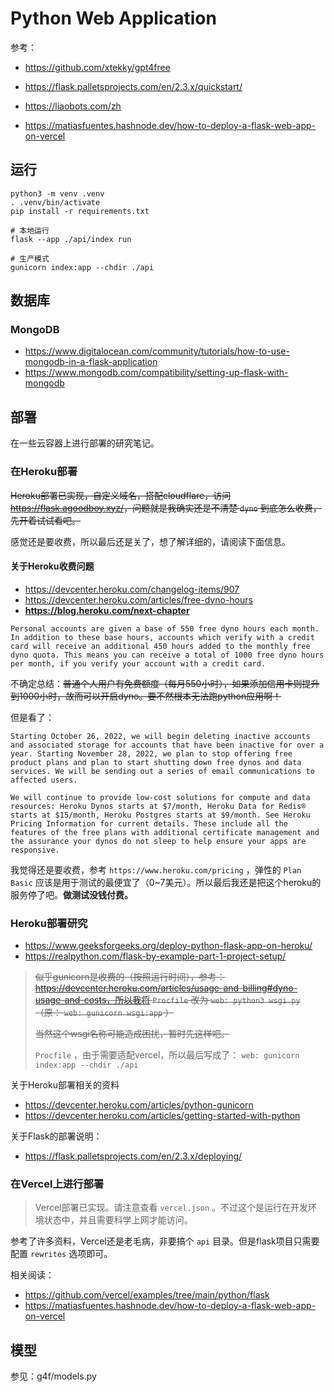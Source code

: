 # Python Web Application

参考：

* https://github.com/xtekky/gpt4free
* https://flask.palletsprojects.com/en/2.3.x/quickstart/
* https://liaobots.com/zh

* https://matiasfuentes.hashnode.dev/how-to-deploy-a-flask-web-app-on-vercel

## 运行

```
python3 -m venv .venv
. .venv/bin/activate
pip install -r requirements.txt

# 本地运行
flask --app ./api/index run

# 生产模式
gunicorn index:app --chdir ./api
```

## 数据库

### MongoDB

* https://www.digitalocean.com/community/tutorials/how-to-use-mongodb-in-a-flask-application
* https://www.mongodb.com/compatibility/setting-up-flask-with-mongodb

## 部署

在一些云容器上进行部署的研究笔记。

### 在Heroku部署

~~Heroku部署已实现，自定义域名，搭配cloudflare，访问<https://flask.agoodboy.xyz/>，问题就是我确实还是不清楚 `dyno` 到底怎么收费，先开着试试看吧。~~

感觉还是要收费，所以最后还是关了，想了解详细的，请阅读下面信息。

#### 关于Heroku收费问题

* https://devcenter.heroku.com/changelog-items/907
* https://devcenter.heroku.com/articles/free-dyno-hours
* **https://blog.heroku.com/next-chapter**

```
Personal accounts are given a base of 550 free dyno hours each month. In addition to these base hours, accounts which verify with a credit card will receive an additional 450 hours added to the monthly free dyno quota. This means you can receive a total of 1000 free dyno hours per month, if you verify your account with a credit card.
```

不确定总结：~~普通个人用户有免费额度（每月550小时），如果添加信用卡则提升到1000小时，故而可以开启dyno。要不然根本无法跑python应用啊！~~

但是看了：

```
Starting October 26, 2022, we will begin deleting inactive accounts and associated storage for accounts that have been inactive for over a year. Starting November 28, 2022, we plan to stop offering free product plans and plan to start shutting down free dynos and data services. We will be sending out a series of email communications to affected users.

We will continue to provide low-cost solutions for compute and data resources: Heroku Dynos starts at $7/month, Heroku Data for Redis® starts at $15/month, Heroku Postgres starts at $9/month. See Heroku Pricing Information for current details. These include all the features of the free plans with additional certificate management and the assurance your dynos do not sleep to help ensure your apps are responsive.
```

我觉得还是要收费，参考 `https://www.heroku.com/pricing` ，弹性的 `Plan Basic` 应该是用于测试的最便宜了（0~7美元）。所以最后我还是把这个heroku的服务停了吧。**做测试没钱付费。**

### Heroku部署研究

* https://www.geeksforgeeks.org/deploy-python-flask-app-on-heroku/
* https://realpython.com/flask-by-example-part-1-project-setup/

> ~~似乎gunicorn是收费的（按照运行时间），参考：https://devcenter.heroku.com/articles/usage-and-billing#dyno-usage-and-costs，所以我将 `Procfile` 改为 `web: python3 wsgi.py` （原： `web: gunicorn wsgi:app` ）~~
>
> ~~当然这个wsgi名称可能造成困扰，暂时先这样吧。~~
>
> `Procfile` ，由于需要适配vercel，所以最后写成了： `web: gunicorn index:app --chdir ./api`

关于Heroku部署相关的资料

* https://devcenter.heroku.com/articles/python-gunicorn
* https://devcenter.heroku.com/articles/getting-started-with-python

关于Flask的部署说明：

* https://flask.palletsprojects.com/en/2.3.x/deploying/

### 在Vercel上进行部署

> Vercel部署已实现。请注意查看 `vercel.json` 。不过这个是运行在开发环境状态中，并且需要科学上网才能访问。

参考了许多资料，Vercel还是老毛病，非要搞个 `api` 目录。但是flask项目只需要配置 `rewrites` 选项即可。

相关阅读：

* https://github.com/vercel/examples/tree/main/python/flask
* https://matiasfuentes.hashnode.dev/how-to-deploy-a-flask-web-app-on-vercel

## 模型

参见：g4f/models.py
